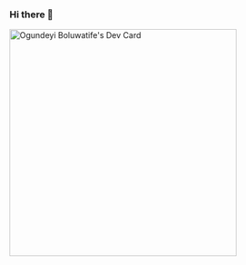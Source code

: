 ### Hi there 👋

<!--
**Boluwatifeh/boluwatifeh** is a ✨ _special_ ✨ repository because its `README.md` (this file) appears on your GitHub profile.

Here are some ideas to get you started:

- 🔭 I’m currently working on ...
- 🌱 I’m currently learning python
- 👯 I’m looking to collaborate on Projects related to python and ML
- 🤔 I’m looking for help with ...
- 💬 Ask me about ...
- 📫 How to reach me: Twitter:@tife_easypeasy
- 😄 Pronouns: He/Him
- ⚡ Fun fact: I love playing the piano and listening to good sound. 
-->
<a href="https://app.daily.dev/boluwatifeh"><img src="https://api.daily.dev/devcards/0ea596a2d69b40dd99defb3e53fa5f05.png?r=vta" width="400" alt="Ogundeyi Boluwatife's Dev Card"/></a>
